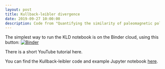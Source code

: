 ```yaml
---
layout: post
title: Kullback-leibler divergence
date: 2019-09-27 10:00:00
description: Code from "Quantifying the similarity of paleomagnetic poles".
---
```

The simplest way to run the KLD notebook is on the Binder cloud, using this button: [![Binder](https://mybinder.org/badge_logo.svg)](https://mybinder.org/v2/gh/dave-heslop74/kld/master)

There is a short YouTube tutorial here.

You can find the Kullback-leibler code and example Jupyter notebook <a href="https://github.com/dave-heslop74/kld" target="blank">here</a>.


